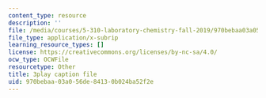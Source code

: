 ```yaml
---
content_type: resource
description: ''
file: /media/courses/5-310-laboratory-chemistry-fall-2019/970bebaa03a056de84130b024ba52f2e_J23egLCM2tc.srt
file_type: application/x-subrip
learning_resource_types: []
license: https://creativecommons.org/licenses/by-nc-sa/4.0/
ocw_type: OCWFile
resourcetype: Other
title: 3play caption file
uid: 970bebaa-03a0-56de-8413-0b024ba52f2e
---
```

